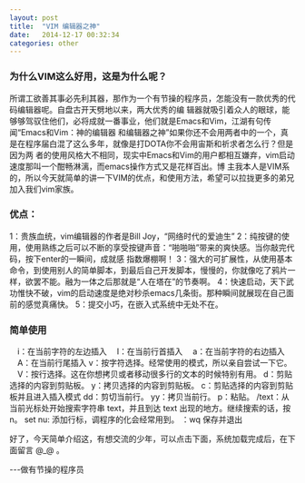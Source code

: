 ```yaml
---
layout: post
title:  "VIM 编辑器之神"
date:   2014-12-17 00:32:34
categories: other
---
```

### 为什么VIM这么好用，这是为什么呢？
所谓工欲善其事必先利其器，那作为一个有节操的程序员，怎能没有一款优秀的代码编辑器呢。自盘古开天劈地以来，两大优秀的编
辑器就吸引着众人的眼球，能够够驾驭住他们，必将成就一番事业，他们就是Emacs和Vim，江湖有句传闻“Emacs和Vim：神的编辑器
和编辑器之神”如果你还不会用两者中的一个，真是在程序届白混了这么多年，就像是打DOTA你不会用宙斯和祈求者怎么行？但是因为两
者的使用风格大不相同，现实中Emacs和Vim的用户都相互嫌弃，vim启动速度那叫一个酣畅淋漓，而emacs操作方式又是花样百出。博
主我本人是VIM系的，所以今天就简单的讲一下VIM的优点，和使用方法，希望可以拉拢更多的弟兄加入我们vim家族。

### 优点：
1：贵族血统，vim编辑器的作者是Bill Joy，“网络时代的爱迪生”
2：纯按键的使用，使用熟练之后可以不断的享受按键声音：“啪啪啪”带来的爽快感。当你敲完代码，按下enter的一瞬间，成就感
指数爆棚啊！
3：强大的可扩展性，从使用基本命令，到使用别人的简单脚本，到最后自己开发脚本，慢慢的，你就像吃了鸦片一样，欲罢不能。融为一体之后那就是“人在塔在”的节奏啊。
4：快速启动，天下武功惟快不破，vim的启动速度是绝对秒杀emacs几条街。那种瞬间就展现在自己面前的感觉真痛快。
5：提交小巧，在嵌入式系统中无处不在。

### 简单使用
　i：在当前字符的左边插入
　I：在当前行首插入
　a：在当前字符的右边插入
　A：在当前行尾插入
  v：按字符选择。经常使用的模式，所以亲自尝试一下它。
　V：按行选择。这在你想拷贝或者移动很多行的文本的时候特别有用。
  d：剪贴选择的内容到剪贴板。
  y：拷贝选择的内容到剪贴板。
  c：剪贴选择的内容到剪贴板并且进入插入模式
  dd：剪切当前行。
  yy：拷贝当前行。
  p：粘贴。
  /text：从当前光标处开始搜索字符串 text，并且到达 text 出现的地方。继续搜索的话，按 n。
  set nu: 添加行标，调程序的化会经常用到。
  ：wq 保存并退出

好了，今天简单介绍这，有想交流的少年，可以点击下面，系统加载完成后，在下面留言 @_@ 。

---做有节操的程序员